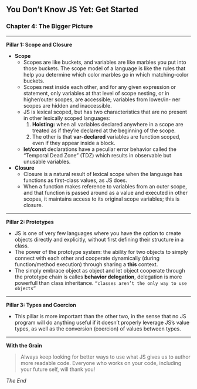## You Don’t Know JS Yet: Get Started 

### Chapter 4: The Bigger Picture

***

**Pillar 1: Scope and Closure**
- **Scope**
  - Scopes are like buckets, and variables are like marbles you put into those buckets. The scope model of a language is like the rules that help you determine which color marbles go in which matching-color buckets.
  - Scopes nest inside each other, and for any given expression or statement, only variables at that level of scope nesting, or in higher/outer scopes, are accessible; variables from lower/in- ner scopes are hidden and inaccessible.
  - JS is lexical scoped, but has two characteristics that are no present in other lexically scoped languages:
    1. **Hoisting:** when all variables declared anywhere in a scope are treated as if they’re declared at the beginning of the scope. 
    2. The other is that **var-declared** variables are function scoped, even if they appear inside a block.
  - **let/const** declarations have a peculiar error behavior called the “Temporal Dead Zone” (TDZ) which results in observable but unusable variables. 
- **Closure**
  - Closure is a natural result of lexical scope when the language has functions as first-class values, as JS does.
  - When a function makes reference to variables from an outer scope, and that function is passed around as a value and executed in other scopes, it maintains access to its original scope variables; this is closure.

***

**Pillar 2: Prototypes**

- JS is one of very few languages where you have the option to create objects directly and explicitly, without first defining their structure in a class.
- The power of the prototype system: the ability for two objects to simply connect with each other and cooperate dynamically (during function/method execution) through sharing a **this** context.
- The simply embrace object as object and let object cooperate through the prototype chain is calles **behavior delegation**, delegation is more powerfull than class inheritance. `“classes aren’t the only way to use objects”`  

***

**Pillar 3: Types and Coercion**

- This pillar is more important than the other two, in the sense that no JS program will do anything useful if it doesn’t properly leverage JS’s value types, as well as the conversion (coercion) of values between types.

***

**With the Grain**
>Always keep looking for better ways to use what JS gives us to author more readable code. Everyone who works on your code, including your future self, will thank you!


_The End_

